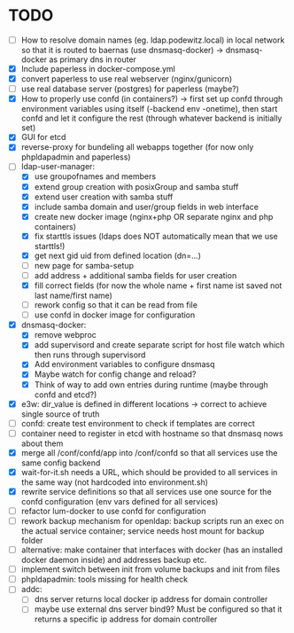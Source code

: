 # TODO

* [ ] How to resolve domain names (eg. ldap.podewitz.local) in local network so that it is routed to baernas (use dnsmasq-docker) -> dnsmasq-docker as primary dns in router
* [X] Include paperless in docker-compose.yml
* [X] convert paperless to use real webserver (nginx/gunicorn)
* [ ] use real database server (postgres) for paperless (maybe?)
* [X] How to properly use confd (in containers?) -> first set up confd through environment variables using itself (-backend env -onetime), then start confd and let it configure the rest (through whatever backend is initially set)
* [X] GUI for etcd
* [X] reverse-proxy for bundeling all webapps together (for now only phpldapadmin and paperless)
* [ ] ldap-user-manager:
    - [X] use groupofnames and members
    - [X] extend group creation with posixGroup and samba stuff
    - [X] extend user creation with samba stuff
    - [X] include samba domain and user/group fields in web interface
    - [X] create new docker image (nginx+php OR separate nginx and php containers)
    - [X] fix starttls issues (ldaps does NOT automatically mean that we use starttls!)
    - [X] get next gid uid from defined location (dn=...)
    - [ ] new page for samba-setup
    - [ ] add address + additional samba fields for user creation
    - [X] fill correct fields (for now the whole name + first name ist saved not last name/first name)
    - [ ] rework config so that it can be read from file
    - [ ] use confd in docker image for configuration
* [X] dnsmasq-docker:
    - [X] remove webproc
    - [X] add supervisord and create separate script for host file watch which then runs through supervisord
    - [X] Add environment variables to configure dnsmasq
    - [X] Maybe watch for config change and reload?
    - [X] Think of way to add own entries during runtime (maybe through confd and etcd?)
* [X] e3w: dir_value is defined in different locations -> correct to achieve single source of truth
* [ ] confd: create test environment to check if templates are correct
* [ ] container need to register in etcd with hostname so that dnsmasq nows about them
* [X] merge all /conf/confd/app into /conf/confd so that all services use the same config backend
* [X] wait-for-it.sh needs a URL, which should be provided to all services in the same way (not hardcoded into environment.sh)
* [X] rewrite service definitions so that all services use one source for the confd configuration (env vars defined for all services)
* [ ] refactor lum-docker to use confd for configuration
* [ ] rework backup mechanism for openldap: backup scripts run an exec on the actual service container; service needs host mount for backup folder
* [ ] alternative: make container that interfaces with docker (has an installed docker daemon inside) and addresses backup etc.
* [ ] implement switch between init from volume backups and init from files
* [ ] phpldapadmin: tools missing for health check
* [ ] addc:
    - [ ] dns server returns local docker ip address for domain controller
    - [ ] maybe use external dns server bind9? Must be configured so that it returns a specific ip address for domain controller
